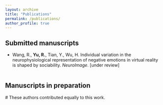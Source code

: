 ```yaml
---
layout: archive
title: "Publications"
permalink: /publications/
author_profile: true
---
```



## Submitted manuscripts

- Wang, R., **Yu, R.**, Tian, Y., Wu, H. Individual variation in the neurophysiological representation of negative emotions in virtual reality is shaped by sociability. *NeuroImage*. [under review]<br><br>


## Manuscripts in preparation

\# These authors contributed equally to this work.<br>
